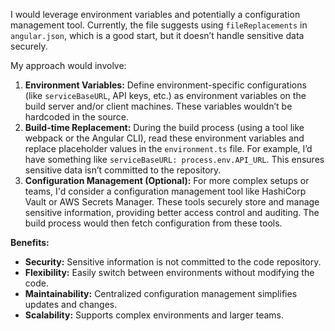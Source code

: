 I would leverage environment variables and potentially a configuration management tool. Currently, the file suggests using `fileReplacements` in `angular.json`, which is a good start, but it doesn’t handle sensitive data securely.

My approach would involve:

1.  **Environment Variables:**  Define environment-specific configurations (like `serviceBaseURL`, API keys, etc.) as environment variables on the build server and/or client machines.  These variables wouldn’t be hardcoded in the source.
2.  **Build-time Replacement:** During the build process (using a tool like webpack or the Angular CLI), read these environment variables and replace placeholder values in the `environment.ts` file.  For example, I’d have something like `serviceBaseURL: process.env.API_URL`.  This ensures sensitive data isn’t committed to the repository.
3.  **Configuration Management (Optional):** For more complex setups or teams, I'd consider a configuration management tool like HashiCorp Vault or AWS Secrets Manager. These tools securely store and manage sensitive information, providing better access control and auditing. The build process would then fetch configuration from these tools.

**Benefits:**

*   **Security:**  Sensitive information is not committed to the code repository.
*   **Flexibility:** Easily switch between environments without modifying the code.
*   **Maintainability:**  Centralized configuration management simplifies updates and changes.
*   **Scalability:** Supports complex environments and larger teams.